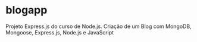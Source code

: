 # blogapp
 Projeto Express.js do curso de Node.js. Criação de um Blog com MongoDB, Mongoose, Express.js, Node.js e JavaScript
